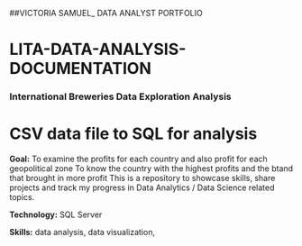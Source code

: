 ##VICTORIA SAMUEL_ DATA ANALYST PORTFOLIO 

# LITA-DATA-ANALYSIS-DOCUMENTATION

### International Breweries Data Exploration Analysis
# CSV data file to SQL for analysis

**Goal:** 
To examine the profits for each country and also profit for each geopolitical zone
To know the country with the highest profits and the btand that brought in more profit
This is a repository to showcase skills, share projects and track my progress in Data Analytics / Data Science related topics.

**Technology:** SQL Server

**Skills:** data analysis, data visualization, 


